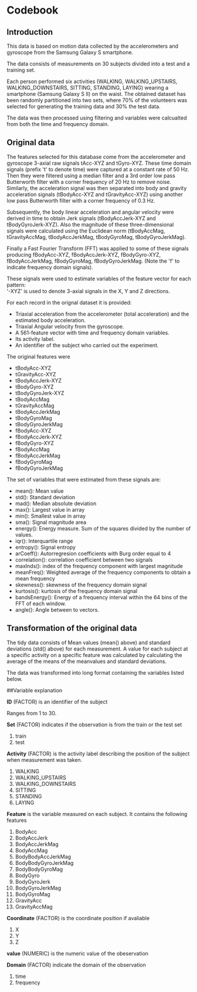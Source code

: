 # Codebook

## Introduction
This data is based on motion data
collected by the accelerometers and gyroscope 
from the Samsung Galaxy S smartphone.

The data consists of measurements on 30 subjects
divided into a test and a training set.

Each person performed six activities (WALKING, WALKING_UPSTAIRS, WALKING_DOWNSTAIRS, SITTING, STANDING, LAYING) wearing a smartphone (Samsung Galaxy S II) on the waist.
The obtained dataset has been randomly partitioned into two sets, where 70% of the volunteers was selected for generating the training data and 30% the test data.

The data was then processed using filtering and 
variables were calcualted from both the time and frequency domain.

## Original data
The features selected for this database come from the accelerometer and gyroscope 3-axial raw signals tAcc-XYZ and tGyro-XYZ. These time domain signals (prefix 't' to denote time) were captured at a constant rate of 50 Hz. Then they were filtered using a median filter and a 3rd order low pass Butterworth filter with a corner frequency of 20 Hz to remove noise. Similarly, the acceleration signal was then separated into body and gravity acceleration signals (tBodyAcc-XYZ and tGravityAcc-XYZ) using another low pass Butterworth filter with a corner frequency of 0.3 Hz. 

Subsequently, the body linear acceleration and angular velocity were derived in time to obtain Jerk signals (tBodyAccJerk-XYZ and tBodyGyroJerk-XYZ). Also the magnitude of these three-dimensional signals were calculated using the Euclidean norm (tBodyAccMag, tGravityAccMag, tBodyAccJerkMag, tBodyGyroMag, tBodyGyroJerkMag). 

Finally a Fast Fourier Transform (FFT) was applied to some of these signals producing fBodyAcc-XYZ, fBodyAccJerk-XYZ, fBodyGyro-XYZ, fBodyAccJerkMag, fBodyGyroMag, fBodyGyroJerkMag. (Note the 'f' to indicate frequency domain signals). 

These signals were used to estimate variables of the feature vector for each pattern:  
'-XYZ' is used to denote 3-axial signals in the X, Y and Z directions.

For each record in the orignal dataset it is provided: 
- Triaxial acceleration from the accelerometer (total acceleration) and the estimated body acceleration. 
- Triaxial Angular velocity from the gyroscope. 
- A 561-feature vector with time and frequency domain variables. 
- Its activity label. 
- An identifier of the subject who carried out the experiment.

The original features were

* tBodyAcc-XYZ
* tGravityAcc-XYZ
* tBodyAccJerk-XYZ
* tBodyGyro-XYZ
* tBodyGyroJerk-XYZ
* tBodyAccMag
* tGravityAccMag
* tBodyAccJerkMag
* tBodyGyroMag
* tBodyGyroJerkMag
* fBodyAcc-XYZ
* fBodyAccJerk-XYZ
* fBodyGyro-XYZ
* fBodyAccMag
* fBodyAccJerkMag
* fBodyGyroMag
* fBodyGyroJerkMag

The set of variables that were estimated from these signals are: 

* mean(): Mean value
* std(): Standard deviation
* mad(): Median absolute deviation 
* max(): Largest value in array
* min(): Smallest value in array
* sma(): Signal magnitude area
* energy(): Energy measure. Sum of the squares divided by the number of values. 
* iqr(): Interquartile range 
* entropy(): Signal entropy
* arCoeff(): Autorregresion coefficients with Burg order equal to 4
* correlation(): correlation coefficient between two signals
* maxInds(): index of the frequency component with largest magnitude
* meanFreq(): Weighted average of the frequency components to obtain a mean frequency
* skewness(): skewness of the frequency domain signal 
* kurtosis(): kurtosis of the frequency domain signal 
* bandsEnergy(): Energy of a frequency interval within the 64 bins of the FFT of each window.
* angle(): Angle between to vectors.


## Transformation of the original data

The tidy data consists of Mean values (mean() above) and standard deviations 
(std() above) for each measurement.
A value for each subject at a specific activity on a specific feature
was calculated by calculating the average of the means of the 
meanvalues and standard deviations.

The data was transformed into long format containing the
variables listed below.

##Variable explanation

**ID** (FACTOR) is an identifier of the subject

Ranges from 1 to 30.

**Set** (FACTOR) indicates if the observation is from the train or the test set

1. train
2. test

**Activity** (FACTOR) is the activity label describing the position of the subject when
measurement was taken.

1. WALKING
2. WALKING_UPSTAIRS
3. WALKING_DOWNSTAIRS
4. SITTING
5. STANDING
6. LAYING

**Feature** is the variable measured on each subject. 
It contains the following features

1. BodyAcc
2. BodyAccJerk
3. BodyAccJerkMag
4. BodyAccMag
5. BodyBodyAccJerkMag
6. BodyBodyGyroJerkMag
7. BodyBodyGyroMag
8. BodyGyro
9. BodyGyroJerk
10. BodyGyroJerkMag
11. BodyGyroMag
12. GravityAcc
13. GravityAccMag

**Coordinate** (FACTOR) is the coordinate position if avaliable

1. X
2. Y
3. Z

**value** (NUMERIC) is the numeric value of the obeservation

**Domain** (FACTOR) indicate the domain of the observation

1. time
2. frequency
